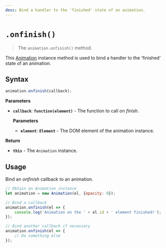```yaml
---
desc: Bind a handler to the 'finished' state of an animation.
---
```

# `.onfinish()`

> The `animation.onfinish()` method.

This [Animation](..) instance method is used to bind a handler to the 'finished' state of an animation.

## Syntax

```js
animation.onfinish(callback);
```

**Parameters**

+ **`callback`**: **`function(element)`** - The function to call on *finish*.

    **Parameters**

    + **`element`**: **`Element`** - The DOM element of the animation instance.

**Return**

+ **`this`** - The `Animation` instance.

## Usage

Bind an *onfinish* callback to an animation.

```js
// Obtain an Animation instance
let animation = new Animation(el, {opacity: 0});

// Bind a callback
animation.onfinish(el => {
    console.log('Animation on the ' + el.id + ' element finished!');
});

// Bind another callback if necessary
animation.onfinish(el => {
    // Do something else
});
```